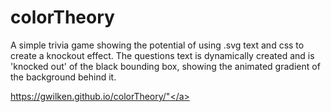 # colorTheory

A simple trivia game showing the potential of using .svg text and css to create a knockout effect. The questions text is dynamically created and is 'knocked out' of the black bounding box, showing the animated gradient of the background behind it.

<a href="https://gwilken.github.io/colorTheory/">https://gwilken.github.io/colorTheory/"</a>
